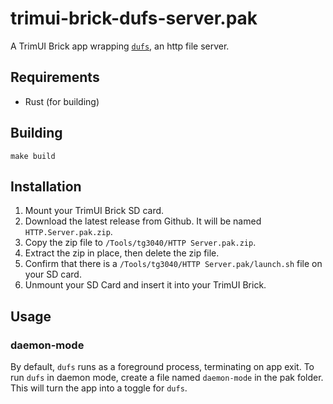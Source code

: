 # trimui-brick-dufs-server.pak

A TrimUI Brick app wrapping [`dufs`](https://github.com/sigoden/dufs/), an http file server.

## Requirements

- Rust (for building)

## Building

```shell
make build
```

## Installation

1. Mount your TrimUI Brick SD card.
2. Download the latest release from Github. It will be named `HTTP.Server.pak.zip`.
3. Copy the zip file to `/Tools/tg3040/HTTP Server.pak.zip`.
4. Extract the zip in place, then delete the zip file.
5. Confirm that there is a `/Tools/tg3040/HTTP Server.pak/launch.sh` file on your SD card.
6. Unmount your SD Card and insert it into your TrimUI Brick.

## Usage

### daemon-mode

By default, `dufs` runs as a foreground process, terminating on app exit. To run `dufs` in daemon mode, create a file named `daemon-mode` in the pak folder. This will turn the app into a toggle for `dufs`.
